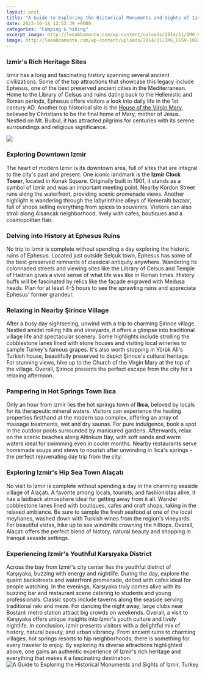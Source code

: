 ```yaml
---
layout: post
title: "A Guide to Exploring the Historical Monuments and Sights of Izmir, Turkey"
date: 2023-10-18 12:52:39 +0000
categories: "Camping & hiking"
excerpt_image: http://leeabbamonte.com/wp-content/uploads/2014/11/IMG_6559-1024x1024.jpg
image: http://leeabbamonte.com/wp-content/uploads/2014/11/IMG_6559-1024x1024.jpg
---
```


### Izmir's Rich Heritage Sites  
Izmir has a long and fascinating history spanning several ancient civilizations. Some of the top attractions that showcase this legacy include Ephesus, one of the best preserved ancient cities in the Mediterranean. Home to the Library of Celsus and ruins dating back to the Hellenistic and Roman periods, Ephesus offers visitors a look into daily life in the 1st century AD. Another top historical site is the [House of the Virgin Mary](https://ustoday.github.io/2024-01-12-visiter-bahre-xefn-conseils-pratiques-pour-votre-voyage/), believed by Christians to be the final home of Mary, mother of Jesus. Nestled on Mt. Bulbul, it has attracted pilgrims for centuries with its serene surroundings and religious significance.

![](https://img.theculturetrip.com/1440x/smart/wp-content/uploads/2017/04/10256783293_ba6520fcc4_k1.jpg)
### Exploring Downtown Izmir
The heart of modern Izmir is its downtown area, full of sites that are integral to the city's past and present. One iconic landmark is the **Izmir Clock Tower**, located in Konak Square. Originally built in 1901, it stands as a symbol of Izmir and was an important meeting point. Nearby Kordon Street runs along the waterfront, providing scenic promenade views. Another highlight is wandering through the labyrinthine alleys of Kemeraltı bazaar, full of shops selling everything from spices to souvenirs. Visitors can also stroll along Alsancak neighborhood, lively with cafes, boutiques and a cosmopolitan flair. 
### Delving into History at Ephesus Ruins
No trip to Izmir is complete without spending a day exploring the historic ruins of Ephesus. Located just outside Selçuk town, Ephesus has some of the best-preserved remnants of classical antiquity anywhere. Wandering its colonnaded streets and viewing sites like the Library of Celsus and Temple of Hadrian gives a vivid sense of what life was like in Roman times. History buffs will be fascinated by relics like the façade engraved with Medusa heads. Plan for at least 4-5 hours to see the sprawling ruins and appreciate Ephesus' former grandeur. 
### Relaxing in Nearby Şirince Village
After a busy day sightseeing, unwind with a trip to charming Şirince village. Nestled amidst rolling hills and vineyards, it offers a glimpse into traditional village life and spectacular scenery. Some highlights include strolling the cobblestone lanes lined with stone houses and visiting local wineries to sample Turkey's famous grapes. It's also worth stopping in Yörük Ali's Turkish house, beautifully preserved to depict Şirince's cultural heritage. For stunning views, hike up to the Church of the Virgin Mary at the top of the village. Overall, Şirince presents the perfect escape from the city for a relaxing afternoon.
### Pampering in Hot Springs Town Ilıca 
Only an hour from Izmir lies the hot springs town of **Ilıca**, beloved by locals for its therapeutic mineral waters. Visitors can experience the healing properties firsthand at the modern spa complex, offering an array of massage treatments, wet and dry saunas. For pure indulgence, book a spot in the outdoor pools surrounded by manicured gardens. Afterwards, relax on the scenic beaches along Altinkum Bay, with soft sands and warm waters ideal for swimming even in cooler months. Nearby restaurants serve homemade soups and stews to nourish after unwinding in Ilıca's springs - the perfect rejuvenating day trip from the city.
### Exploring Izmir's Hip Sea Town Alaçatı  
No visit to Izmir is complete without spending a day in the charming seaside village of Alaçatı. A favorite among locals, tourists, and fashionistas alike, it has a laidback atmosphere ideal for getting away from it all. Wander cobblestone lanes lined with boutiques, cafes and craft shops, taking in the relaxed ambiance. Be sure to sample the fresh seafood at one of the local meyhanes, washed down with Turkish wines from the region's vineyards. For beautiful vistas, hike up to see windmills crowning the hilltops. Overall, Alaçatı offers the perfect blend of history, natural beauty and shopping in tranquil seaside settings.
### Experiencing Izmir's Youthful Karşıyaka District
Across the bay from Izmir's city center lies the youthful district of Karşıyaka, buzzing with energy and nightlife. During the day, explore the quaint backstreets and waterfront promenade, dotted with cafes ideal for people watching. In the evenings, Karşıyaka truly comes alive with its buzzing bar and restaurant scene catering to students and young professionals. Classic spots include taverns along the seaside serving traditional rakı and meze. For dancing the night away, large clubs near Bostanlı metro station attract big crowds on weekends. Overall, a visit to Karşıyaka offers unique insights into Izmir's youth culture and lively nightlife.
In conclusion, Izmir presents visitors with a delightful mix of history, natural beauty, and urban vibrancy. From ancient ruins to charming villages, hot springs resorts to hip neighborhoods, there is something for every traveler to enjoy. By exploring its diverse attractions highlighted above, one gains an authentic experience of Izmir's rich heritage and everything that makes it a fascinating destination.
![A Guide to Exploring the Historical Monuments and Sights of Izmir, Turkey](http://leeabbamonte.com/wp-content/uploads/2014/11/IMG_6559-1024x1024.jpg)